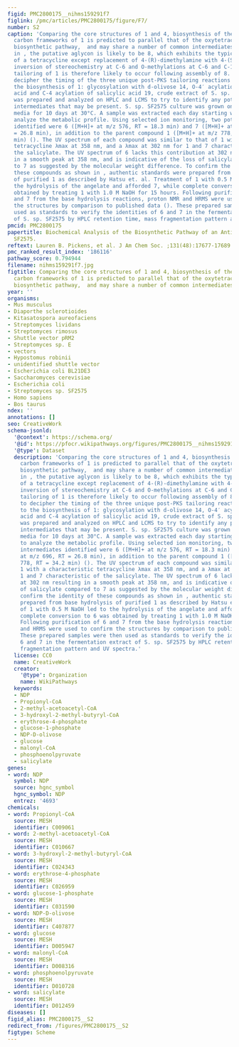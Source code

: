 ```yaml
---
figid: PMC2800175__nihms159291f7
figlink: /pmc/articles/PMC2800175/figure/F7/
number: S2
caption: 'Comparing the core structures of 1 and 4, biosynthesis of the naphthacenecarboxamide
  carbon frameworks of 1 is predicted to parallel that of the oxytetracycline (oxy)
  biosynthetic pathway,  and may share a number of common intermediates. As shown
  in , the putative aglycon is likely to be 8, which exhibits the typical features
  of a tetracycline except replacement of 4-(R)-dimethylamine with 4-(S)-hydroxyl,
  inversion of stereochemistry at C-6 and O-methylations at C-6 and C-12a. Downstream
  tailoring of 1 is therefore likely to occur following assembly of 8. In order to
  decipher the timing of the three unique post-PKS tailoring reactions leading to
  the biosynthesis of 1: glycosylation with d-olivose 14, O-4′ acylation of angelic
  acid and C-4 acylation of salicylic acid 19, crude extract of S. sp. SF2575 culture
  was prepared and analyzed on HPLC and LCMS to try to identify any potential stable
  intermediates that may be present. S. sp. SF2575 culture was grown on solid Bennette''s
  media for 10 days at 30°C. A sample was extracted each day starting with day 4 to
  analyze the metabolic profile. Using selected ion monitoring, two potential intermediates
  identified were 6 ([M+H]+ at m/z 576, RT = 18.3 min) and 7 ([M+H]+ at m/z 696, RT
  = 26.8 min), in addition to the parent compound 1 ([M+H]+ at m/z 778, RT = 34.2
  min) (). The UV spectrum of each compound was similar to that of 1 with a characteristic
  tetracycline λmax at 358 nm, and a λmax at 302 nm for 1 and 7 characteristic of
  the salicylate. The UV spectrum of 6 lacks this contribution at 302 nm resulting
  in a smooth peak at 358 nm, and is indicative of the loss of salicylate compared
  to 7 as suggested by the molecular weight difference. To confirm the identity of
  these compounds as shown in , authentic standards were prepared from base hydrolysis
  of purified 1 as described by Hatsu et. al. Treatment of 1 with 0.5 M NaOH led to
  the hydrolysis of the angelate and afforded 7, while complete conversion to 6 was
  obtained by treating 1 with 1.0 M NaOH for 15 hours. Following purification of 6
  and 7 from the base hydrolysis reactions, proton NMR and HRMS were used to confirm
  the structures by comparison to published data (). These prepared samples were then
  used as standards to verify the identities of 6 and 7 in the fermentation extract
  of S. sp. SF2575 by HPLC retention time, mass fragmentation pattern and UV spectra.'
pmcid: PMC2800175
papertitle: Biochemical Analysis of the Biosynthetic Pathway of an Anticancer Tetracycline
  SF2575.
reftext: Lauren B. Pickens, et al. J Am Chem Soc. ;131(48):17677-17689.
pmc_ranked_result_index: '186116'
pathway_score: 0.794944
filename: nihms159291f7.jpg
figtitle: Comparing the core structures of 1 and 4, biosynthesis of the naphthacenecarboxamide
  carbon frameworks of 1 is predicted to parallel that of the oxytetracycline (oxy)
  biosynthetic pathway,  and may share a number of common intermediates
year: ''
organisms:
- Mus musculus
- Diaporthe sclerotioides
- Kitasatospora aureofaciens
- Streptomyces lividans
- Streptomyces rimosus
- Shuttle vector pRM2
- Streptomyces sp. E
- vectors
- Hypostomus robinii
- unidentified shuttle vector
- Escherichia coli BL21DE3
- Saccharomyces cerevisiae
- Escherichia coli
- Streptomyces sp. SF2575
- Homo sapiens
- Bos taurus
ndex: ''
annotations: []
seo: CreativeWork
schema-jsonld:
  '@context': https://schema.org/
  '@id': https://pfocr.wikipathways.org/figures/PMC2800175__nihms159291f7.html
  '@type': Dataset
  description: 'Comparing the core structures of 1 and 4, biosynthesis of the naphthacenecarboxamide
    carbon frameworks of 1 is predicted to parallel that of the oxytetracycline (oxy)
    biosynthetic pathway,  and may share a number of common intermediates. As shown
    in , the putative aglycon is likely to be 8, which exhibits the typical features
    of a tetracycline except replacement of 4-(R)-dimethylamine with 4-(S)-hydroxyl,
    inversion of stereochemistry at C-6 and O-methylations at C-6 and C-12a. Downstream
    tailoring of 1 is therefore likely to occur following assembly of 8. In order
    to decipher the timing of the three unique post-PKS tailoring reactions leading
    to the biosynthesis of 1: glycosylation with d-olivose 14, O-4′ acylation of angelic
    acid and C-4 acylation of salicylic acid 19, crude extract of S. sp. SF2575 culture
    was prepared and analyzed on HPLC and LCMS to try to identify any potential stable
    intermediates that may be present. S. sp. SF2575 culture was grown on solid Bennette''s
    media for 10 days at 30°C. A sample was extracted each day starting with day 4
    to analyze the metabolic profile. Using selected ion monitoring, two potential
    intermediates identified were 6 ([M+H]+ at m/z 576, RT = 18.3 min) and 7 ([M+H]+
    at m/z 696, RT = 26.8 min), in addition to the parent compound 1 ([M+H]+ at m/z
    778, RT = 34.2 min) (). The UV spectrum of each compound was similar to that of
    1 with a characteristic tetracycline λmax at 358 nm, and a λmax at 302 nm for
    1 and 7 characteristic of the salicylate. The UV spectrum of 6 lacks this contribution
    at 302 nm resulting in a smooth peak at 358 nm, and is indicative of the loss
    of salicylate compared to 7 as suggested by the molecular weight difference. To
    confirm the identity of these compounds as shown in , authentic standards were
    prepared from base hydrolysis of purified 1 as described by Hatsu et. al. Treatment
    of 1 with 0.5 M NaOH led to the hydrolysis of the angelate and afforded 7, while
    complete conversion to 6 was obtained by treating 1 with 1.0 M NaOH for 15 hours.
    Following purification of 6 and 7 from the base hydrolysis reactions, proton NMR
    and HRMS were used to confirm the structures by comparison to published data ().
    These prepared samples were then used as standards to verify the identities of
    6 and 7 in the fermentation extract of S. sp. SF2575 by HPLC retention time, mass
    fragmentation pattern and UV spectra.'
  license: CC0
  name: CreativeWork
  creator:
    '@type': Organization
    name: WikiPathways
  keywords:
  - NDP
  - Propionyl-CoA
  - 2-methyl-acetoacetyl-CoA
  - 3-hydroxyl-2-methyl-butyryl-CoA
  - erythrose-4-phosphate
  - glucose-1-phosphate
  - NDP-D-olivose
  - glucose
  - malonyl-CoA
  - phosphoenolpyruvate
  - salicylate
genes:
- word: NDP
  symbol: NDP
  source: hgnc_symbol
  hgnc_symbol: NDP
  entrez: '4693'
chemicals:
- word: Propionyl-CoA
  source: MESH
  identifier: C009061
- word: 2-methyl-acetoacetyl-CoA
  source: MESH
  identifier: C010667
- word: 3-hydroxyl-2-methyl-butyryl-CoA
  source: MESH
  identifier: C024343
- word: erythrose-4-phosphate
  source: MESH
  identifier: C026959
- word: glucose-1-phosphate
  source: MESH
  identifier: C031590
- word: NDP-D-olivose
  source: MESH
  identifier: C407877
- word: glucose
  source: MESH
  identifier: D005947
- word: malonyl-CoA
  source: MESH
  identifier: D008316
- word: phosphoenolpyruvate
  source: MESH
  identifier: D010728
- word: salicylate
  source: MESH
  identifier: D012459
diseases: []
figid_alias: PMC2800175__S2
redirect_from: /figures/PMC2800175__S2
figtype: Scheme
---
```

